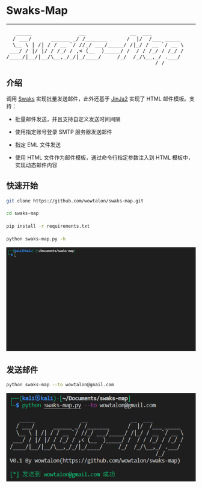 # Swaks-Map

---

<pre>
   _____               __              __  ___          
  / ___/      ______ _/ /_______      /  |/  /___ _____ 
  \__ \ | /| / / __ `/ //_/ ___/_____/ /|_/ / __ `/ __ \
 ___/ / |/ |/ / /_/ / ,< (__  )_____/ /  / / /_/ / /_/ /
/____/|__/|__/\__,_/_/|_/____/     /_/  /_/\__,_/ .___/ 
                                               /_/ 
</pre>

## 介绍

调用 [Swaks](https://github.com/jetmore/swaks) 实现批量发送邮件，此外还基于 [JinJa2](https://jinja.palletsprojects.com/) 实现了 HTML 邮件模板。支持：

+ 批量邮件发送，并且支持自定义发送时间间隔

+ 使用指定账号登录 SMTP 服务器发送邮件

+ 指定 EML 文件发送

+ 使用 HTML 文件作为邮件模板，通过命令行指定参数注入到 HTML 模板中，实现动态邮件内容

## 快速开始

```bash
git clone https://github.com/wowtalon/swaks-map.git

cd swaks-map

pip install -r requirements.txt

python swaks-map.py -h
```

![](assets/help.gif)

## 发送邮件

```bash
python swaks-map --to wowtalon@gmail.com
```

![](assets/sendok.png)
